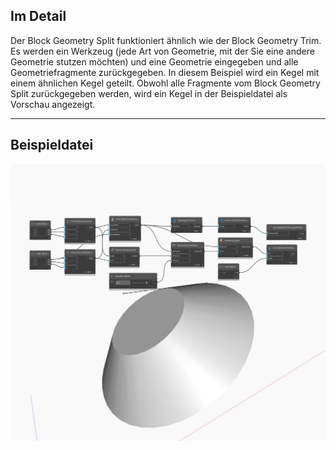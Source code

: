 ## Im Detail
Der Block Geometry Split funktioniert ähnlich wie der Block Geometry Trim. Es werden ein Werkzeug (jede Art von Geometrie, mit der Sie eine andere Geometrie stutzen möchten) und eine Geometrie eingegeben und alle Geometriefragmente zurückgegeben. In diesem Beispiel wird ein Kegel mit einem ähnlichen Kegel geteilt. Obwohl alle Fragmente vom Block Geometry Split zurückgegeben werden, wird ein Kegel in der Beispieldatei als Vorschau angezeigt.
___
## Beispieldatei

![Split](./Autodesk.DesignScript.Geometry.Geometry.Split_img.jpg)

